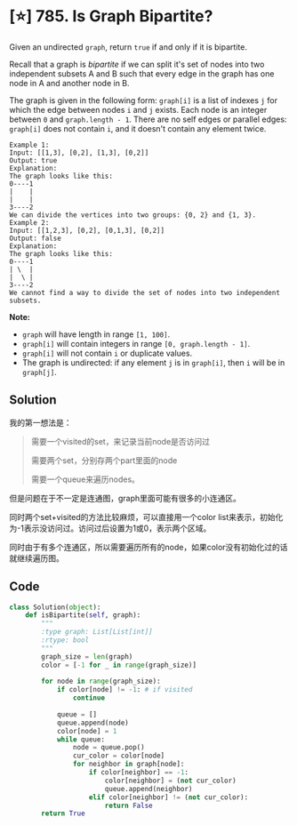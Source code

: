 # [⭐] 785. Is Graph Bipartite?

Given an undirected `graph`, return `true` if and only if it is bipartite.

Recall that a graph is *bipartite* if we can split it's set of nodes into two independent subsets A and B such that every edge in the graph has one node in A and another node in B.

The graph is given in the following form: `graph[i]` is a list of indexes `j` for which the edge between nodes `i` and `j` exists.  Each node is an integer between `0` and `graph.length - 1`.  There are no self edges or parallel edges: `graph[i]` does not contain `i`, and it doesn't contain any element twice.

```
Example 1:
Input: [[1,3], [0,2], [1,3], [0,2]]
Output: true
Explanation: 
The graph looks like this:
0----1
|    |
|    |
3----2
We can divide the vertices into two groups: {0, 2} and {1, 3}.
Example 2:
Input: [[1,2,3], [0,2], [0,1,3], [0,2]]
Output: false
Explanation: 
The graph looks like this:
0----1
| \  |
|  \ |
3----2
We cannot find a way to divide the set of nodes into two independent subsets.
```

 

**Note:**

- `graph` will have length in range `[1, 100]`.
- `graph[i]` will contain integers in range `[0, graph.length - 1]`.
- `graph[i]` will not contain `i` or duplicate values.
- The graph is undirected: if any element `j` is in `graph[i]`, then `i` will be in `graph[j]`.

## Solution

我的第一想法是：

> 需要一个visited的set，来记录当前node是否访问过
>
> 需要两个set，分别存两个part里面的node
>
> 需要一个queue来遍历nodes。

但是问题在于不一定是连通图，graph里面可能有很多的小连通区。

同时两个set+visited的方法比较麻烦，可以直接用一个color list来表示，初始化为-1表示没访问过。访问过后设置为1或0，表示两个区域。

同时由于有多个连通区，所以需要遍历所有的node，如果color没有初始化过的话就继续遍历图。



## Code

```python
class Solution(object):
    def isBipartite(self, graph):
        """
        :type graph: List[List[int]]
        :rtype: bool
        """
        graph_size = len(graph)
        color = [-1 for _ in range(graph_size)]
        
        for node in range(graph_size):
            if color[node] != -1: # if visited
                continue
            
            queue = []
            queue.append(node)
            color[node] = 1
            while queue:
                node = queue.pop()
                cur_color = color[node]
                for neighbor in graph[node]:
                    if color[neighbor] == -1:
                        color[neighbor] = (not cur_color)
                        queue.append(neighbor)
                    elif color[neighbor] != (not cur_color):
                        return False
        return True
```